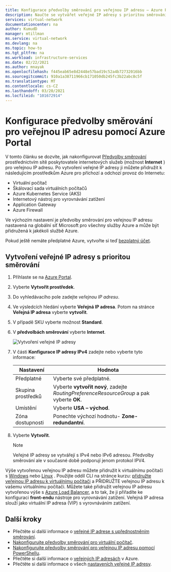 ```yaml
---
title: Konfigurace předvolby směrování pro veřejnou IP adresu – Azure Portal
description: Naučte se vytvářet veřejné IP adresy s prioritou směrování internetových přenosů.
services: virtual-network
documentationcenter: na
author: KumudD
manager: mtillman
ms.service: virtual-network
ms.devlang: na
ms.topic: how-to
ms.tgt_pltfrm: na
ms.workload: infrastructure-services
ms.date: 02/22/2021
ms.author: mnayak
ms.openlocfilehash: f445eab65e8d2448e57bad19c52a4b72732016bb
ms.sourcegitcommit: 910a1a38711966cb171050db245fc3b22abc8c5f
ms.translationtype: MT
ms.contentlocale: cs-CZ
ms.lasthandoff: 03/20/2021
ms.locfileid: "101672914"
---
```

# <a name="configure-routing-preference-for-a-public-ip-address-using-the-azure-portal"></a>Konfigurace předvolby směrování pro veřejnou IP adresu pomocí Azure Portal

V tomto článku se dozvíte, jak nakonfigurovat [Předvolby směrování](./routing-preference-overview.md) prostřednictvím sítě poskytovatele internetových služeb (možnost **Internet** ) pro veřejnou IP adresu. Po vytvoření veřejné IP adresy ji můžete přidružit k následujícím prostředkům Azure pro příchozí a odchozí provoz do Internetu:

* Virtuální počítač
* Škálovací sada virtuálních počítačů
* Azure Kubernetes Service (AKS)
* Internetový nástroj pro vyrovnávání zatížení
* Application Gateway
* Azure Firewall

Ve výchozím nastavení je předvolby směrování pro veřejnou IP adresu nastavená na globální síť Microsoft pro všechny služby Azure a může být přidružená k jakékoli službě Azure.

Pokud ještě nemáte předplatné Azure, vytvořte si teď [bezplatný účet](https://azure.microsoft.com/free/?WT.mc_id=A261C142F).

## <a name="create-a-public-ip-address-with-a-routing-preference"></a>Vytvoření veřejné IP adresy s prioritou směrování
1. Přihlaste se na [Azure Portal](https://portal.azure.com/).
2. Vyberte **Vytvořit prostředek**.
3. Do vyhledávacího pole zadejte *veřejnou IP adresu*.
3. Ve výsledcích hledání vyberte **Veřejná IP adresa**. Potom na stránce **Veřejná IP adresa** vyberte **vytvořit**.
1. V případě SKU vyberte možnost **Standard**.
1. V **předvolbách směrování** vyberte **Internet**.

      ![Vytvoření veřejné IP adresy](./media/routing-preference-portal/public-ip-new.png)
1. V části **Konfigurace IP adresy IPv4** zadejte nebo vyberte tyto informace:

    | Nastavení | Hodnota |
    | ------- | ----- |
    | Předplatné | Vyberte své předplatné.|
    | Skupina prostředků | Vyberte **vytvořit nový**, zadejte *RoutingPreferenceResourceGroup* a pak vyberte **OK**. |
    | Umístění | Vyberte **USA – východ**.|
    | Zóna dostupnosti | Ponechte výchozí hodnotu- **Zone-redundantní**. |
1. Vyberte **Vytvořit**.

    > [!NOTE]
    > Veřejné IP adresy se vytvářejí s IPv4 nebo IPv6 adresou. Předvolby směrování ale v současné době podporují jenom protokol IPV4.

Výše vytvořenou veřejnou IP adresu můžete přidružit k virtuálnímu počítači s [Windows](../virtual-machines/windows/overview.md?toc=%2fazure%2fvirtual-network%2ftoc.json) nebo [Linux](../virtual-machines/linux/overview.md?toc=%2fazure%2fvirtual-network%2ftoc.json) . Použijte oddíl CLI na stránce kurzu: [přidružte veřejnou IP adresu k virtuálnímu počítači](associate-public-ip-address-vm.md#azure-cli) a PŘIDRUŽTE veřejnou IP adresu k vašemu virtuálnímu počítači. Můžete také přidružit veřejnou IP adresu vytvořenou výše s [Azure Load Balancer](../load-balancer/load-balancer-overview.md), a to tak, že ji přiřadíte ke konfiguraci **front-endu** nástroje pro vyrovnávání zatížení. Veřejná IP adresa slouží jako virtuální IP adresa (VIP) s vyrovnáváním zatížení.

## <a name="next-steps"></a>Další kroky
- Přečtěte si další informace o [veřejné IP adrese s upřednostněním směrování](routing-preference-overview.md).
- [Nakonfigurujte předvolby směrování pro virtuální počítač](tutorial-routing-preference-virtual-machine-portal.md).
- [Nakonfigurujte předvolby směrování pro veřejnou IP adresu pomocí PowerShellu](routing-preference-powershell.md).
- Přečtěte si další informace o [veřejných IP adresách](./public-ip-addresses.md#public-ip-addresses) v Azure.
- Přečtěte si další informace o všech [nastaveních veřejné IP adresy](virtual-network-public-ip-address.md#create-a-public-ip-address).